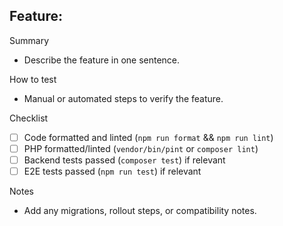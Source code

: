 ## Feature: <one-line summary>

Summary

- Describe the feature in one sentence.

How to test

- Manual or automated steps to verify the feature.

Checklist

- [ ] Code formatted and linted (`npm run format` && `npm run lint`)
- [ ] PHP formatted/linted (`vendor/bin/pint` or `composer lint`)
- [ ] Backend tests passed (`composer test`) if relevant
- [ ] E2E tests passed (`npm run test`) if relevant

Notes

- Add any migrations, rollout steps, or compatibility notes.
